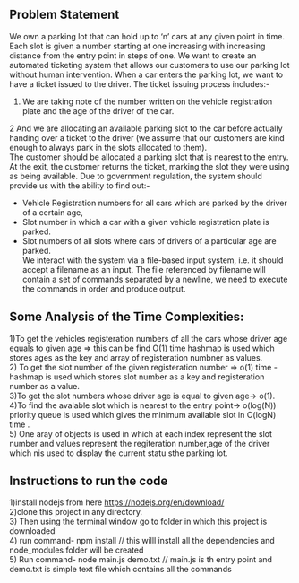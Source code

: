 ## Problem Statement
We own a parking lot that can hold up to ‘n’ cars at any given point in time. Each slot is given a number starting at one increasing with increasing distance from the entry point in steps of one. We want to create an automated ticketing system that allows our customers to use our parking lot without human intervention.
When a car enters the parking lot, we want to have a ticket issued to the driver. The ticket issuing process includes:-
<br/>
1. We are taking note of the number written on the vehicle registration plate and the age of the driver of the car.<br/>

2  And we are allocating an available parking slot to the car before actually handing over a ticket to the driver (we assume that our customers are kind enough to always park in the slots allocated to them).<br/>
The customer should be allocated a parking slot that is nearest to the entry. At the exit, the customer returns the ticket, marking the slot they were using as being available.
Due to government regulation, the system should provide us with the ability to find out:-<br/>
- Vehicle Registration numbers for all cars which are parked by the driver of a certain age,<br/>
- Slot number in which a car with a given vehicle registration plate is parked. <br/>
- Slot numbers of all slots where cars of drivers of a particular age are parked.<br/>
We interact with the system via a file-based input system, i.e. it should accept a filename as an input. The file referenced by filename will contain a set of commands separated by a newline, we need to execute the commands in order and produce output.<br/>


## Some Analysis of the Time Complexities:
1)To get the vehicles registeration numbers of all the cars whose driver age  equals to given age => this can be find O(1) time hashmap is used which stores ages as the key and array of registeration numbner as values. <br/>
2) To get the slot number of the given registeration number => o(1) time -hashmap is used which stores slot number as a key and registeration number as a value. <br/>
3)To get the slot numbers whose driver age is equal to given age-> o(1). <br/>
4)To find the avalable slot which is nearest to the entry point-> o(log(N)) priority queue is used which gives the minimum available slot in O(logN)  time . <br/>
5) One aray of objects is used in which at each  index represent the slot number and values represent the regiteration number,age of the driver which nis used to display the current statu sthe parking lot. <br/>

## Instructions to run the code
1)install nodejs from here https://nodejs.org/en/download/ <br/>
2)clone this project in any directory. <br/>
3) Then using the terminal window go to folder in which this project is downloaded <br/>
4) run command-  npm install                  // this willl install all the dependencies and node_modules folder will be created <br/>
5) Run command- node main.js demo.txt         // main.js is th entry point and demo.txt is simple text file which contains all the commands <br/>

